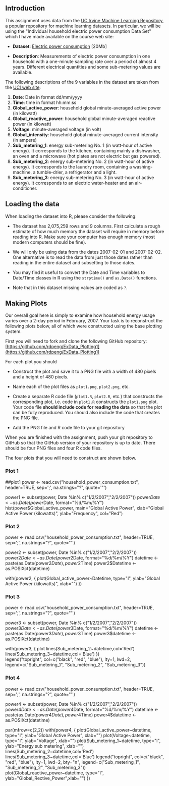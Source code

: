## Introduction

This assignment uses data from
the <a href="http://archive.ics.uci.edu/ml/">UC Irvine Machine
Learning Repository</a>, a popular repository for machine learning
datasets. In particular, we will be using the "Individual household
electric power consumption Data Set" which I have made available on
the course web site:


* <b>Dataset</b>: <a href="https://d396qusza40orc.cloudfront.net/exdata%2Fdata%2Fhousehold_power_consumption.zip">Electric power consumption</a> [20Mb]

* <b>Description</b>: Measurements of electric power consumption in
one household with a one-minute sampling rate over a period of almost
4 years. Different electrical quantities and some sub-metering values
are available.


The following descriptions of the 9 variables in the dataset are taken
from
the <a href="https://archive.ics.uci.edu/ml/datasets/Individual+household+electric+power+consumption">UCI
web site</a>:

<ol>
<li><b>Date</b>: Date in format dd/mm/yyyy </li>
<li><b>Time</b>: time in format hh:mm:ss </li>
<li><b>Global_active_power</b>: household global minute-averaged active power (in kilowatt) </li>
<li><b>Global_reactive_power</b>: household global minute-averaged reactive power (in kilowatt) </li>
<li><b>Voltage</b>: minute-averaged voltage (in volt) </li>
<li><b>Global_intensity</b>: household global minute-averaged current intensity (in ampere) </li>
<li><b>Sub_metering_1</b>: energy sub-metering No. 1 (in watt-hour of active energy). It corresponds to the kitchen, containing mainly a dishwasher, an oven and a microwave (hot plates are not electric but gas powered). </li>
<li><b>Sub_metering_2</b>: energy sub-metering No. 2 (in watt-hour of active energy). It corresponds to the laundry room, containing a washing-machine, a tumble-drier, a refrigerator and a light. </li>
<li><b>Sub_metering_3</b>: energy sub-metering No. 3 (in watt-hour of active energy). It corresponds to an electric water-heater and an air-conditioner.</li>
</ol>

## Loading the data





When loading the dataset into R, please consider the following:

* The dataset has 2,075,259 rows and 9 columns. First
calculate a rough estimate of how much memory the dataset will require
in memory before reading into R. Make sure your computer has enough
memory (most modern computers should be fine).

* We will only be using data from the dates 2007-02-01 and
2007-02-02. One alternative is to read the data from just those dates
rather than reading in the entire dataset and subsetting to those
dates.

* You may find it useful to convert the Date and Time variables to
Date/Time classes in R using the `strptime()` and `as.Date()`
functions.

* Note that in this dataset missing values are coded as `?`.


## Making Plots

Our overall goal here is simply to examine how household energy usage
varies over a 2-day period in February, 2007. Your task is to
reconstruct the following plots below, all of which were constructed
using the base plotting system.

First you will need to fork and clone the following GitHub repository:
[https://github.com/rdpeng/ExData_Plotting1](https://github.com/rdpeng/ExData_Plotting1)


For each plot you should

* Construct the plot and save it to a PNG file with a width of 480
pixels and a height of 480 pixels.

* Name each of the plot files as `plot1.png`, `plot2.png`, etc.

* Create a separate R code file (`plot1.R`, `plot2.R`, etc.) that
constructs the corresponding plot, i.e. code in `plot1.R` constructs
the `plot1.png` plot. Your code file **should include code for reading
the data** so that the plot can be fully reproduced. You should also
include the code that creates the PNG file.

* Add the PNG file and R code file to your git repository

When you are finished with the assignment, push your git repository to
GitHub so that the GitHub version of your repository is up to
date. There should be four PNG files and four R code files.


The four plots that you will need to construct are shown below. 


### Plot 1
##plot1
power <- read.csv("household_power_consumption.txt", header=TRUE, sep=';', 
                  na.strings="?", quote='\"')

power1 <- subset(power, Date %in% c("1/2/2007","2/2/2007"))
power$Date <- as.Date(power$Date, format="%d/%m/%Y")
hist(power$Global_active_power, main="Global Active Power", 
     xlab="Global Active Power (kilowatts)", ylab="Frequency", col="Red")
     

### Plot 2
power <- read.csv("household_power_consumption.txt", header=TRUE, sep=';', 
                  na.strings="?", quote='\"')

power2 <- subset(power, Date %in% c("1/2/2007","2/2/2007"))
power2$Date <- as.Date(power2$Date, format="%d/%m/%Y")
datetime <- paste(as.Date(power2$Date), power2$Time) 
power2$Datetime <- as.POSIXct(datetime)

with(power2, {
  plot(Global_active_power~Datetime, type="l",
       ylab="Global Active Power (kilowatts)", xlab="")
})

### Plot 3
power <- read.csv("household_power_consumption.txt", header=TRUE, sep=';', 
                  na.strings="?", quote='\"')

power3 <- subset(power, Date %in% c("1/2/2007","2/2/2007"))
power3$Date <- as.Date(power3$Date, format="%d/%m/%Y")
datetime <- paste(as.Date(power3$Date), power3$Time)
power3$datetime <- as.POSIXct(datetime)

with(power3, {
  plot
  lines(Sub_metering_2~datetime,col='Red')
  lines(Sub_metering_3~datetime,col='Blue')
})  
legend("topright", col=c("black", "red", "blue"), lty=1, lwd=2, 
       legend=c("Sub_metering_1", "Sub_metering_2", "Sub_metering_3"))


### Plot 4
power <- read.csv("household_power_consumption.txt", header=TRUE, sep=';',
                  na.strings="?", quote='\"')

power4 <- subset(power, Date %in% c("1/2/2007","2/2/2007"))
power4$Date <- as.Date(power4$Date, format="%d/%m/%Y")
datetime <- paste(as.Date(power4$Date), power4$Time)
power4$datetime <- as.POSIXct(datetime)

par(mfrow=c(2,2))
with(power4, {
  plot(Global_active_power~datetime, type="l", 
       ylab="Global Active Power", xlab="")
  plot(Voltage~datetime, type="l", 
       ylab="Voltage", xlab="")
  plot(Sub_metering_1~datetime, type="l", 
       ylab="Energy sub metering", xlab="")
  lines(Sub_metering_2~datetime,col='Red')
  lines(Sub_metering_3~datetime,col='Blue')
  legend("topright", col=c("black", "red", "blue"), lty=1, lwd=2, bty="n",
         legend=c("Sub_metering_1", "Sub_metering_2", "Sub_metering_3"))
  plot(Global_reactive_power~datetime, type="l", 
       ylab="Global_Rective_Power",xlab="")
})




